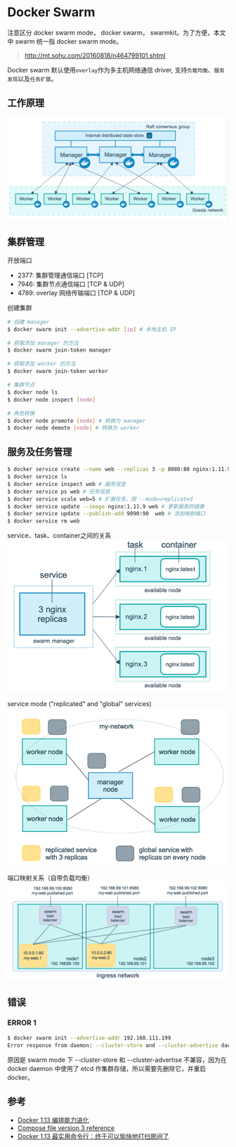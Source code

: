 # Docker Swarm

注意区分 docker swarm mode， docker swarm， swarmkit。为了方便，本文中 swarm 统一指 docker swarm mode。
> http://mt.sohu.com/20160818/n464799101.shtml

Docker swarm 默认使用`overlay`作为多主机网络通信 driver, 支持`负载均衡`、`服务发现`以及`任务扩展`。

## 工作原理  

![docker swarm](./img/docker-swarm.png)

## 集群管理

开放端口
- 2377: 集群管理通信端口 [TCP]
- 7946: 集群节点通信端口 [TCP & UDP]
- 4789: overlay 网络传输端口 [TCP & UDP]

创建集群

```bash
# 创建 manager
$ docker swarm init --advertise-addr [ip] # 本地主机 IP
```

```bash
# 获取添加 manager 的方法
$ docker swarm join-token manager
```

```bash
# 获取添加 worker 的方法
$ docker swarm join-token worker
```

```bash
# 集群节点
$ docker node ls
$ docker node inspect [node]
```

```bash
# 角色转换
$ docker node promote [node] # 转换为 manager 
$ docker node demote [node] # 转换为 worker
```

## 服务及任务管理

```bash
$ docker service create --name web --replicas 3 -p 8080:80 nginx:1.11.9-alpine # 自动 pull 镜像
$ docker service ls
$ docker service inspect web # 服务信息
$ docker service ps web # 任务信息
$ docker service scale web=5 # 扩展任务，限 --mode=replicated
$ docker service update --image nginx:1.11.9 web # 更新服务的镜像
$ docker service update --publish-add 9090:90  web # 添加映射端口
$ docker service rm web
```

service、task、container之间的关系  
![docker-service-task-container](./img/docker-service-task-container.png)

service mode ("replicated" and "global" services)  
![docker service mode](./img/docker-service-mode.png)

端口映射关系（自带负载均衡）  
![docker port mapping](./img/docker-port-mapping.png)


## 错误

### ERROR 1

```bash
$ docker swarm init --advertise-addr 192.168.111.199 
Error response from daemon: --cluster-store and --cluster-advertise daemon configurations are incompatible with swarm mode
```

原因是 swarm mode 下 --cluster-store 和 --cluster-advertise 不兼容，因为在 docker daemon 中使用了 etcd 作集群存储，所以需要先删除它，并重启 docker。


## 参考

* [Docker 1.13 编排能力进化](https://yq.aliyun.com/articles/69444)
* [Compose file version 3 reference](https://docs.docker.com/compose/compose-file/)
* [Docker 1.13 最实用命令行：终于可以愉快地打扫房间了](https://segmentfault.com/a/1190000007822648)